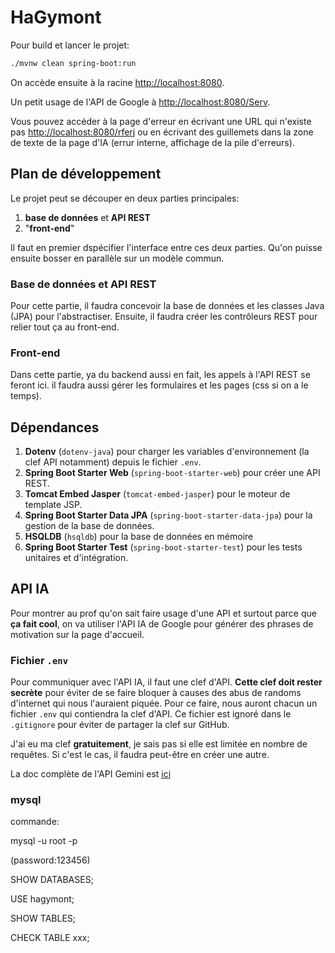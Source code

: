 # HaGymont

Pour build et lancer le projet:

```bash
./mvnw clean spring-boot:run
```

On accède ensuite à la racine [http://localhost:8080](http://localhost:8080).

Un petit usage de l'API de Google à [http://localhost:8080/Serv](http://localhost:8080/Serv).

Vous pouvez accéder à la page d'erreur en écrivant une URL qui n'existe pas [http://localhost:8080/rferj](http://localhost:8080/rferj) ou en écrivant des guillemets dans la zone de texte de la page d'IA (errur interne, affichage de la pile d'erreurs).

## Plan de développement

Le projet peut se découper en deux parties principales:

1. **base de données** et **API REST**
2. "**front-end**"

Il faut en premier dspécifier l'interface entre ces deux parties. Qu'on puisse ensuite bosser en parallèle sur un modèle commun.

### Base de données et API REST

Pour cette partie, il faudra concevoir la base de données et les classes Java (JPA) pour l'abstractiser. Ensuite, il faudra créer les contrôleurs REST pour relier tout ça au front-end.

### Front-end

Dans cette partie, ya du backend aussi en fait, les appels à l'API REST se feront ici. il faudra aussi gérer les formulaires et les pages (css si on a le temps).

## Dépendances

1. **Dotenv** (`dotenv-java`) pour charger les variables d'environnement (la clef API notamment) depuis le fichier `.env`.
2. **Spring Boot Starter Web** (`spring-boot-starter-web`) pour créer une API REST.
3. **Tomcat Embed Jasper** (`tomcat-embed-jasper`) pour le moteur de template JSP.
4. **Spring Boot Starter Data JPA** (`spring-boot-starter-data-jpa`) pour la gestion de la base de données.
5. **HSQLDB** (`hsqldb`) pour la base de données en mémoire
6. **Spring Boot Starter Test** (`spring-boot-starter-test`) pour les tests unitaires et d'intégration.

## API IA

Pour montrer au prof qu'on sait faire usage d'une API et surtout parce que **ça fait cool**, on va utiliser l'API IA de Google pour générer des phrases de motivation sur la page d'accueil.

### Fichier `.env`

Pour communiquer avec l'API IA, il faut une clef d'API. **Cette clef doit rester secrète** pour éviter de se faire bloquer à causes des abus de randoms d'internet qui nous l'auraient piquée. Pour ce faire, nous auront chacun un fichier `.env` qui contiendra la clef d'API. Ce fichier est ignoré dans le `.gitignore` pour éviter de partager la clef sur GitHub.

J'ai eu ma clef **gratuitement**, je sais pas si elle est limitée en nombre de requêtes. Si c'est le cas, il faudra peut-être en créer une autre.

La doc complète de l'API Gemini est [ici](https://aistudio.google.com/apikey)

### mysql

commande:

mysql -u root -p

(password:123456)

SHOW DATABASES;

USE hagymont;

SHOW TABLES;

CHECK TABLE xxx;
